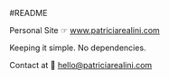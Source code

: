 #README

Personal Site ☞ www.patriciarealini.com

Keeping it simple. No dependencies. 

Contact at :love_letter: hello@patriciarealini.com
